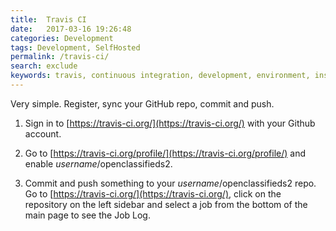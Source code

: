 ```yaml
---
title:  Travis CI
date:   2017-03-16 19:26:48
categories: Development
tags: Development, SelfHosted
permalink: /travis-ci/
search: exclude
keywords: travis, continuous integration, development, environment, install, automated testing
---
```

Very simple. Register, sync your GitHub repo, commit and push.  

1. Sign in to [https://travis-ci.org/](https://travis-ci.org/) with your Github account.

2. Go to [https://travis-ci.org/profile/](https://travis-ci.org/profile/) and enable _username_/openclassifieds2. 

3. Commit and push something to your _username_/openclassifieds2 repo. Go to [https://travis-ci.org/](https://travis-ci.org/), click on the repository on the left sidebar and select a job from the bottom of the main page to see the Job Log.

